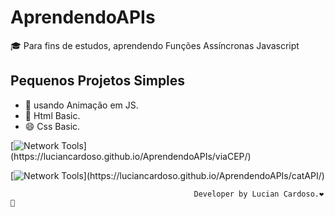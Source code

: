 # AprendendoAPIs
🎓 Para fins de estudos, aprendendo Funções Assíncronas Javascript

## Pequenos Projetos Simples 
- 💫 usando Animação em JS.
- 🔰 Html Basic.
- 😄 Css Basic.

[![Network Tools](https://img.shields.io/badge/-🌳%20ViaCEP%20Link-000?)](https://luciancardoso.github.io/AprendendoAPIs/viaCEP/)

[![Network Tools](https://img.shields.io/badge/-🌳%20catAPI%20Link-000?)](https://luciancardoso.github.io/AprendendoAPIs/catAPI/)




                                             Developer by Lucian Cardoso.❤️🚀
